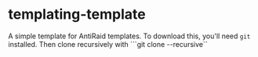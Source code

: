 # templating-template

A simple template for AntiRaid templates. To download this, you'll need ``git`` installed. Then clone recursively with ```git clone --recursive``